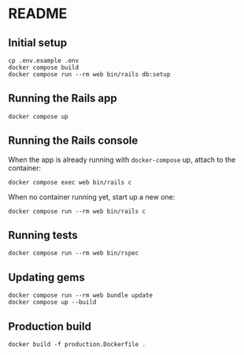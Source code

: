 # README


## Initial setup
```
cp .env.example .env
docker compose build
docker compose run --rm web bin/rails db:setup
```

## Running the Rails app
```
docker compose up
```

## Running the Rails console
When the app is already running with `docker-compose` up, attach to the container:
```
docker compose exec web bin/rails c
```

When no container running yet, start up a new one:
```
docker compose run --rm web bin/rails c
```

## Running tests
```
docker compose run --rm web bin/rspec
```

## Updating gems
```
docker compose run --rm web bundle update
docker compose up --build
```

## Production build

```
docker build -f production.Dockerfile .
```


